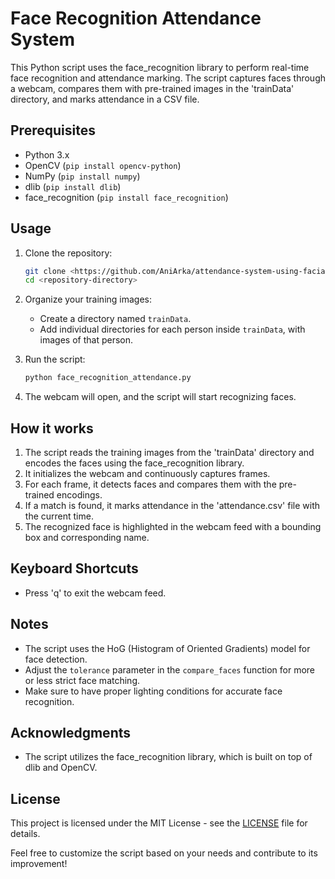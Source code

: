 # Face Recognition Attendance System

This Python script uses the face_recognition library to perform real-time face recognition and attendance marking. The script captures faces through a webcam, compares them with pre-trained images in the 'trainData' directory, and marks attendance in a CSV file.

## Prerequisites

- Python 3.x
- OpenCV (`pip install opencv-python`)
- NumPy (`pip install numpy`)
- dlib (`pip install dlib`)
- face_recognition (`pip install face_recognition`)

## Usage

1. Clone the repository:

    ```bash
    git clone <https://github.com/AniArka/attendance-system-using-facial-recognition.git>
    cd <repository-directory>
    ```

2. Organize your training images:

    - Create a directory named `trainData`.
    - Add individual directories for each person inside `trainData`, with images of that person.

3. Run the script:

    ```bash
    python face_recognition_attendance.py
    ```

4. The webcam will open, and the script will start recognizing faces.

## How it works

1. The script reads the training images from the 'trainData' directory and encodes the faces using the face_recognition library.
2. It initializes the webcam and continuously captures frames.
3. For each frame, it detects faces and compares them with the pre-trained encodings.
4. If a match is found, it marks attendance in the 'attendance.csv' file with the current time.
5. The recognized face is highlighted in the webcam feed with a bounding box and corresponding name.

## Keyboard Shortcuts

- Press 'q' to exit the webcam feed.

## Notes

- The script uses the HoG (Histogram of Oriented Gradients) model for face detection.
- Adjust the `tolerance` parameter in the `compare_faces` function for more or less strict face matching.
- Make sure to have proper lighting conditions for accurate face recognition.

## Acknowledgments

- The script utilizes the face_recognition library, which is built on top of dlib and OpenCV.

## License

This project is licensed under the MIT License - see the [LICENSE](LICENSE) file for details.

Feel free to customize the script based on your needs and contribute to its improvement!
